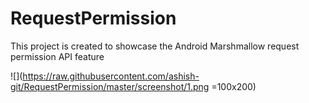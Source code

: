 # RequestPermission
This project is created to showcase the Android Marshmallow request permission API feature

![](https://raw.githubusercontent.com/ashish-git/RequestPermission/master/screenshot/1.png =100x200)
